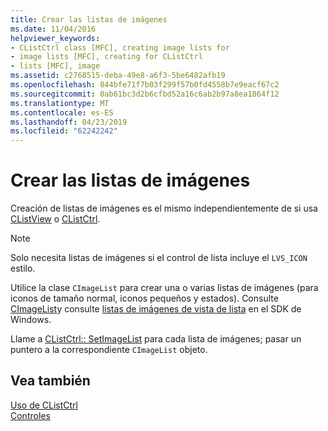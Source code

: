 ```yaml
---
title: Crear las listas de imágenes
ms.date: 11/04/2016
helpviewer_keywords:
- CListCtrl class [MFC], creating image lists for
- image lists [MFC], creating for CListCtrl
- lists [MFC], image
ms.assetid: c2768515-deba-49e8-a6f3-5be6482afb19
ms.openlocfilehash: 844bfe71f7b03f299f57b0fd4558b7e9eacf67c2
ms.sourcegitcommit: 0ab61bc3d2b6cfbd52a16c6ab2b97a8ea1864f12
ms.translationtype: MT
ms.contentlocale: es-ES
ms.lasthandoff: 04/23/2019
ms.locfileid: "62242242"
---
```

# <a name="creating-the-image-lists"></a>Crear las listas de imágenes

Creación de listas de imágenes es el mismo independientemente de si usa [CListView](../mfc/reference/clistview-class.md) o [CListCtrl](../mfc/reference/clistctrl-class.md).

> [!NOTE]
>  Solo necesita listas de imágenes si el control de lista incluye el `LVS_ICON` estilo.

Utilice la clase `CImageList` para crear una o varias listas de imágenes (para iconos de tamaño normal, iconos pequeños y estados). Consulte [CImageList](../mfc/reference/cimagelist-class.md)y consulte [listas de imágenes de vista de lista](/windows/desktop/Controls/using-list-view-controls) en el SDK de Windows.

Llame a [CListCtrl:: SetImageList](../mfc/reference/clistctrl-class.md#setimagelist) para cada lista de imágenes; pasar un puntero a la correspondiente `CImageList` objeto.

## <a name="see-also"></a>Vea también

[Uso de CListCtrl](../mfc/using-clistctrl.md)<br/>
[Controles](../mfc/controls-mfc.md)
